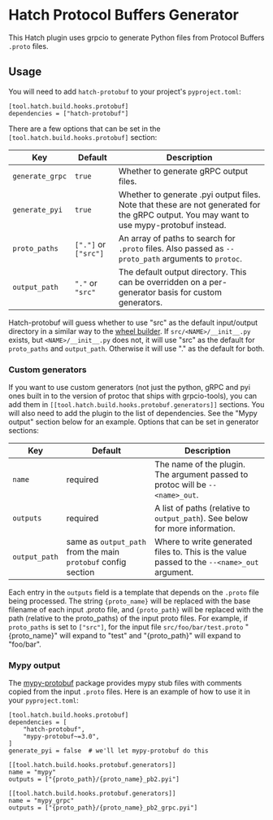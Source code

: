 # Hatch Protocol Buffers Generator

This Hatch plugin uses grpcio to generate Python files from Protocol Buffers `.proto` files.


## Usage

You will need to add `hatch-protobuf` to your project's `pyproject.toml`:

```
[tool.hatch.build.hooks.protobuf]
dependencies = ["hatch-protobuf"]
```

There are a few options that can be set in the `[tool.hatch.build.hooks.protobuf]`
section:

| Key | Default | Description |
| --- | ------- | ----------- |
| `generate_grpc` | `true` | Whether to generate gRPC output files. |
| `generate_pyi` | `true` | Whether to generate .pyi output files. Note that these are not generated for the gRPC output. You may want to use mypy-protobuf instead. |
| `proto_paths` | `["."]` or `["src"]` | An array of paths to search for `.proto` files. Also passed as `--proto_path` arguments to `protoc`. |
| `output_path` | `"."` or `"src"` | The default output directory. This can be overridden on a per-generator basis for custom generators. |

Hatch-protobuf will guess whether to use "src" as the default input/output directory in
a similar way to the [wheel builder][wheel-builder-defaults]. If
`src/<NAME>/__init__.py` exists, but `<NAME>/__init__.py` does not, it will use "src" as
the default for `proto_paths` and `output_path`. Otherwise it will use "." as the
default for both.

[wheel-builder-defaults]: https://hatch.pypa.io/latest/plugins/builder/wheel/#default-file-selection

### Custom generators

If you want to use custom generators (not just the python, gRPC and pyi ones built in to
the version of protoc that ships with grpcio-tools), you can add them in
`[[tool.hatch.build.hooks.protobuf.generators]]` sections. You will also need to add the
plugin to the list of dependencies. See the "Mypy output" section below for an example.
Options that can be set in generator sections:

| Key | Default | Description |
| --- | ------- | ----------- |
| `name` | required | The name of the plugin. The argument passed to protoc will be `--<name>_out`. |
| `outputs` | required | A list of paths (relative to `output_path`). See below for more information. |
| `output_path` | same as `output_path` from the main `protobuf` config section | Where to write generated files to. This is the value passed to the `--<name>_out` argument. |

Each entry in the `outputs` field is a template that depends on the `.proto` file being
processed. The string `{proto_name}` will be replaced with the base filename of each input .proto
file, and `{proto_path}` will be replaced with the path (relative to the proto_paths) of
the input proto files. For example, if `proto_paths` is set to `["src"]`, for the
input file `src/foo/bar/test.proto` "{proto_name}" will expand to "test" and
"{proto_path}" will expand to "foo/bar".

### Mypy output

The [mypy-protobuf](https://pypi.org/project/mypy-protobuf/) package provides mypy stub
files with comments copied from the input `.proto` files. Here is an example of how to
use it in your `pyproject.toml`:

```
[tool.hatch.build.hooks.protobuf]
dependencies = [
    "hatch-protobuf",
    "mypy-protobuf~=3.0",
]
generate_pyi = false  # we'll let mypy-protobuf do this

[[tool.hatch.build.hooks.protobuf.generators]]
name = "mypy"
outputs = ["{proto_path}/{proto_name}_pb2.pyi"]

[[tool.hatch.build.hooks.protobuf.generators]]
name = "mypy_grpc"
outputs = ["{proto_path}/{proto_name}_pb2_grpc.pyi"]
```
